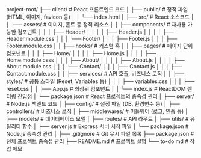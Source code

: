 project-root/
├── client/                     # React 프론트엔드 코드
│   ├── public/                 # 정적 파일 (HTML, 이미지, favicon 등)
│   │   └── index.html
│   ├── src/                    # React 소스코드
│   │   ├── assets/             # 이미지, 폰트 등 정적 리소스
│   │   ├── components/         # 재사용 가능한 컴포넌트
│   │   │   ├── Header/
│   │   │   │   ├── Header.js
│   │   │   │   ├── Header.module.css
│   │   │   └── Footer/
│   │   │       ├── Footer.js
│   │   │       ├── Footer.module.css
│   │   ├── hooks/              # 커스텀 훅
│   │   ├── pages/              # 페이지 단위 컴포넌트
│   │   │   ├── Home/
│   │   │   │   ├── Home.js
│   │   │   │   ├── Home.module.csss
│   │   │   ├── About/
│   │   │   │   ├── About.js
│   │   │   │   ├── About.module.css
│   │   │   └── Contact/
│   │   │       ├── Contact.js
│   │   │       ├── Contact.module.css
│   │   ├── services/           # API 호출, 비즈니스 로직
│   │   ├── styles/             # 공통 스타일 (Reset, Variables 등)
│   │   │   ├── variables.css
│   │   │   ├── reset.css
│   │   ├── App.js              # 최상위 컴포넌트
│   │   └── index.js            # ReactDOM 렌더링 진입점
│   └── package.json            # React 프로젝트의 종속성 관리
│
├── server/                     # Node.js 백엔드 코드
│   ├── config/                 # 설정 파일 (DB, 환경변수 등)
│   ├── controllers/            # 비즈니스 로직
│   ├── middlewares/            # 미들웨어 (로그, 인증 등)
│   ├── models/                 # 데이터베이스 모델
│   ├── routes/                 # API 라우트
│   ├── utils/                  # 유틸리티 함수
│   ├── server.js               # Express 서버 시작 파일
│   └── package.json            # Node.js 종속성 관리
│
├── .gitignore                  # Git 무시 파일 목록
├── package.json                # 전체 프로젝트 종속성 관리
├── README.md                   # 프로젝트 설명
└── to-do.md                    # 작업 메모